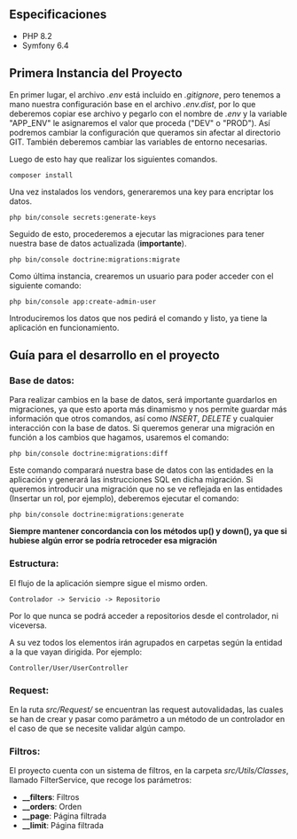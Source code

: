 ## Especificaciones

* PHP 8.2
* Symfony 6.4


## Primera Instancia del Proyecto

En primer lugar, el archivo *.env* está incluido en *.gitignore*, pero tenemos a mano nuestra configuración base en el archivo *.env.dist*, por lo que deberemos copiar ese archivo y pegarlo con el nombre de *.env* y la variable "APP_ENV" le asignaremos el valor que proceda ("DEV" o "PROD"). Así podremos cambiar la configuración que queramos sin afectar al directorio GIT. También deberemos cambiar las variables de entorno necesarias.

Luego de esto hay que realizar los siguientes comandos.

    composer install

Una vez instalados los vendors, generaremos una key para encriptar los datos.

    php bin/console secrets:generate-keys

Seguido de esto, procederemos a ejecutar las migraciones para tener nuestra base de datos actualizada (**importante**).

    php bin/console doctrine:migrations:migrate

Como última instancia, crearemos un usuario para poder acceder con el siguiente comando:

    php bin/console app:create-admin-user

Introduciremos los datos que nos pedirá el comando y listo, ya tiene la aplicación en funcionamiento.


## Guía para el desarrollo en el proyecto

### Base de datos:

Para realizar cambios en la base de datos, será importante guardarlos en migraciones, ya que esto aporta
más dinamismo y nos permite guardar más información que otros comandos, así como *INSERT*, *DELETE* y cualquier interacción
con la base de datos. Si queremos generar una migración en función a los cambios que hagamos, usaremos el comando:

    php bin/console doctrine:migrations:diff

Este comando comparará nuestra base de datos con las entidades en la aplicación y generará las instrucciones SQL en dicha migración.
Si queremos introducir una migración que no se ve reflejada en las entidades (Insertar un rol, por ejemplo),
deberemos ejecutar el comando:

    php bin/console doctrine:migrations:generate

**Siempre mantener concordancia con los métodos up() y down(), ya que si hubiese algún error se podría retroceder esa migración**

### Estructura:

El flujo de la aplicación siempre sigue el mismo orden.

    Controlador -> Servicio -> Repositorio

Por lo que nunca se podrá acceder a repositorios desde el controlador, ni viceversa.

A su vez todos los elementos irán agrupados en carpetas según la entidad a la que vayan dirigida. Por ejemplo:

    Controller/User/UserController

### Request:

En la ruta *src/Request/* se encuentran las request autovalidadas, las cuales se han de crear y pasar como parámetro
a un método de un controlador en el caso de que se necesite validar algún campo.

### Filtros:

El proyecto cuenta con un sistema de filtros, en la carpeta *src/Utils/Classes*, llamado FilterService, que recoge los parámetros:

* **__filters**: Filtros
* **__orders**: Orden
* **__page**: Página filtrada
* **__limit**: Página filtrada
